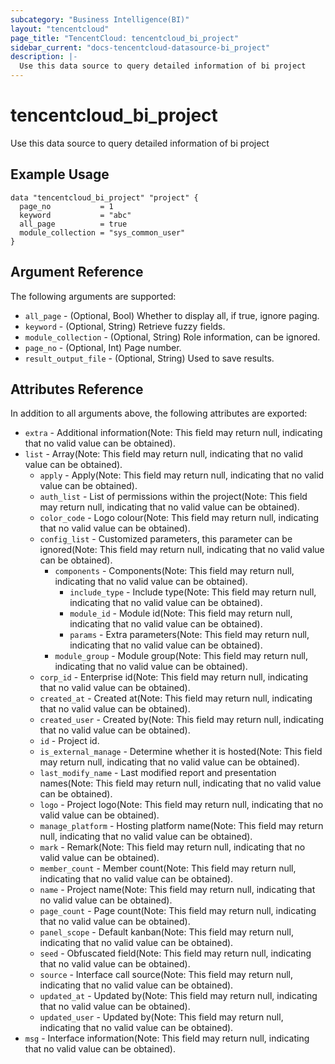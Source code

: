 ```yaml
---
subcategory: "Business Intelligence(BI)"
layout: "tencentcloud"
page_title: "TencentCloud: tencentcloud_bi_project"
sidebar_current: "docs-tencentcloud-datasource-bi_project"
description: |-
  Use this data source to query detailed information of bi project
---
```


# tencentcloud_bi_project

Use this data source to query detailed information of bi project

## Example Usage

```hcl
data "tencentcloud_bi_project" "project" {
  page_no           = 1
  keyword           = "abc"
  all_page          = true
  module_collection = "sys_common_user"
}
```

## Argument Reference

The following arguments are supported:

* `all_page` - (Optional, Bool) Whether to display all, if true, ignore paging.
* `keyword` - (Optional, String) Retrieve fuzzy fields.
* `module_collection` - (Optional, String) Role information, can be ignored.
* `page_no` - (Optional, Int) Page number.
* `result_output_file` - (Optional, String) Used to save results.

## Attributes Reference

In addition to all arguments above, the following attributes are exported:

* `extra` - Additional information(Note: This field may return null, indicating that no valid value can be obtained).
* `list` - Array(Note: This field may return null, indicating that no valid value can be obtained).
  * `apply` - Apply(Note: This field may return null, indicating that no valid value can be obtained).
  * `auth_list` - List of permissions within the project(Note: This field may return null, indicating that no valid value can be obtained).
  * `color_code` - Logo colour(Note: This field may return null, indicating that no valid value can be obtained).
  * `config_list` - Customized parameters, this parameter can be ignored(Note: This field may return null, indicating that no valid value can be obtained).
    * `components` - Components(Note: This field may return null, indicating that no valid value can be obtained).
      * `include_type` - Include type(Note: This field may return null, indicating that no valid value can be obtained).
      * `module_id` - Module id(Note: This field may return null, indicating that no valid value can be obtained).
      * `params` - Extra parameters(Note: This field may return null, indicating that no valid value can be obtained).
    * `module_group` - Module group(Note: This field may return null, indicating that no valid value can be obtained).
  * `corp_id` - Enterprise id(Note: This field may return null, indicating that no valid value can be obtained).
  * `created_at` - Created at(Note: This field may return null, indicating that no valid value can be obtained).
  * `created_user` - Created by(Note: This field may return null, indicating that no valid value can be obtained).
  * `id` - Project id.
  * `is_external_manage` - Determine whether it is hosted(Note: This field may return null, indicating that no valid value can be obtained).
  * `last_modify_name` - Last modified report and presentation names(Note: This field may return null, indicating that no valid value can be obtained).
  * `logo` - Project logo(Note: This field may return null, indicating that no valid value can be obtained).
  * `manage_platform` - Hosting platform name(Note: This field may return null, indicating that no valid value can be obtained).
  * `mark` - Remark(Note: This field may return null, indicating that no valid value can be obtained).
  * `member_count` - Member count(Note: This field may return null, indicating that no valid value can be obtained).
  * `name` - Project name(Note: This field may return null, indicating that no valid value can be obtained).
  * `page_count` - Page count(Note: This field may return null, indicating that no valid value can be obtained).
  * `panel_scope` - Default kanban(Note: This field may return null, indicating that no valid value can be obtained).
  * `seed` - Obfuscated field(Note: This field may return null, indicating that no valid value can be obtained).
  * `source` - Interface call source(Note: This field may return null, indicating that no valid value can be obtained).
  * `updated_at` - Updated by(Note: This field may return null, indicating that no valid value can be obtained).
  * `updated_user` - Updated by(Note: This field may return null, indicating that no valid value can be obtained).
* `msg` - Interface information(Note: This field may return null, indicating that no valid value can be obtained).


